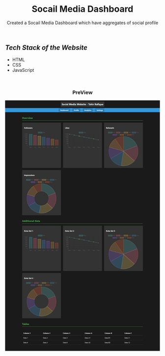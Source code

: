 <h1 align="center"> Socail Media Dashboard </h1>
<p align="center">  Created a Socail Media Dashboard which have aggregates of social profile </p>
<br>
  <h2><em>Tech Stack of the Website</em></h2>
<ul>
  <li>HTML</li>
  <li>CSS</li>
  <li>JavaScript</li>
  
</ul>
<br>
<h3 align="center"> PreView </h3>
<img align="center" src="https://github.com/tahir-rafique/codeAlpha/blob/main/Task2-Social%20Media%20Dashboard/socialMedia.png">
<br>
